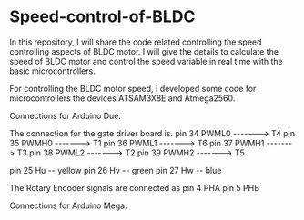 # Speed-control-of-BLDC


In this repository, I will share the code related controlling the speed controlling aspects of BLDC motor. I will give the details to calculate the speed of BLDC motor and control the speed variable in real time with the basic microcontrollers.

For controlling the BLDC motor speed, I developed some code for microcontrollers the devices ATSAM3X8E and Atmega2560.






 Connections for Arduino Due:

 The connection for the gate driver board is.
 pin 34          PWML0 -------> T4
 pin 35          PWMH0 -------> T1
 pin 36          PWML1 -------> T6
 pin 37          PWMH1 -------> T3
 pin 38          PWML2 -------> T2 
 pin 39          PWMH2 -------> T5

 pin 25          Hu -- yellow
 pin 26          Hv -- green
 pin 27          Hw -- blue

The Rotary Encoder signals are connected as
pin 4           PHA
pin 5           PHB


Connections for Arduino Mega:
